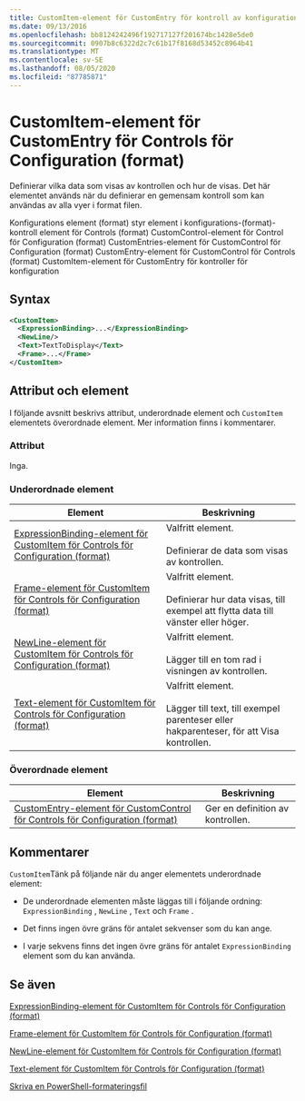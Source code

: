 ```yaml
---
title: CustomItem-element för CustomEntry för kontroll av konfiguration (format) | Microsoft Docs
ms.date: 09/13/2016
ms.openlocfilehash: bb8124242496f192717127f201674bc1428e5de0
ms.sourcegitcommit: 0907b8c6322d2c7c61b17f8168d53452c8964b41
ms.translationtype: MT
ms.contentlocale: sv-SE
ms.lasthandoff: 08/05/2020
ms.locfileid: "87785871"
---
```

# <a name="customitem-element-for-customentry-for-controls-for-configuration-format"></a>CustomItem-element för CustomEntry för Controls för Configuration (format)

Definierar vilka data som visas av kontrollen och hur de visas. Det här elementet används när du definierar en gemensam kontroll som kan användas av alla vyer i format filen.

Konfigurations element (format) styr element i konfigurations-(format)-kontroll element för Controls (format) CustomControl-element för Control för Configuration (format) CustomEntries-element för CustomControl för Configuration (format) CustomEntry-element för CustomControl för Controls (format) CustomItem-element för CustomEntry för kontroller för konfiguration

## <a name="syntax"></a>Syntax

```xml
<CustomItem>
  <ExpressionBinding>...</ExpressionBinding>
  <NewLine/>
  <Text>TextToDisplay</Text>
  <Frame>...</Frame>
</CustomItem>
```

## <a name="attributes-and-elements"></a>Attribut och element

I följande avsnitt beskrivs attribut, underordnade element och `CustomItem` elementets överordnade element. Mer information finns i kommentarer.

### <a name="attributes"></a>Attribut

Inga.

### <a name="child-elements"></a>Underordnade element

|Element|Beskrivning|
|-------------|-----------------|
|[ExpressionBinding-element för CustomItem för Controls för Configuration (format)](./expressionbinding-element-for-customitem-for-controls-for-configuration-format.md)|Valfritt element.<br /><br /> Definierar de data som visas av kontrollen.|
|[Frame-element för CustomItem för Controls för Configuration (format)](./frame-element-for-customitem-for-controls-for-configuration-format.md)|Valfritt element.<br /><br /> Definierar hur data visas, till exempel att flytta data till vänster eller höger.|
|[NewLine-element för CustomItem för Controls för Configuration (format)](./newline-element-for-customitem-for-controls-for-configuration-format.md)|Valfritt element.<br /><br /> Lägger till en tom rad i visningen av kontrollen.|
|[Text-element för CustomItem för Controls för Configuration (format)](./text-element-for-customitem-for-controls-for-configuration-format.md)|Valfritt element.<br /><br /> Lägger till text, till exempel parenteser eller hakparenteser, för att Visa kontrollen.|

### <a name="parent-elements"></a>Överordnade element

|Element|Beskrivning|
|-------------|-----------------|
|[CustomEntry-element för CustomControl för Controls för Configuration (format)](./customentry-element-for-customcontrol-for-controls-for-configuration-format.md)|Ger en definition av kontrollen.|

## <a name="remarks"></a>Kommentarer

`CustomItem`Tänk på följande när du anger elementets underordnade element:

- De underordnade elementen måste läggas till i följande ordning: `ExpressionBinding` , `NewLine` , `Text` och `Frame` .

- Det finns ingen övre gräns för antalet sekvenser som du kan ange.

- I varje sekvens finns det ingen övre gräns för antalet `ExpressionBinding` element som du kan använda.

## <a name="see-also"></a>Se även

[ExpressionBinding-element för CustomItem för Controls för Configuration (format)](./expressionbinding-element-for-customitem-for-controls-for-configuration-format.md)

[Frame-element för CustomItem för Controls för Configuration (format)](./frame-element-for-customitem-for-controls-for-configuration-format.md)

[NewLine-element för CustomItem för Controls för Configuration (format)](./newline-element-for-customitem-for-controls-for-configuration-format.md)

[Text-element för CustomItem för Controls för Configuration (format)](./text-element-for-customitem-for-controls-for-configuration-format.md)

[Skriva en PowerShell-formateringsfil](./writing-a-powershell-formatting-file.md)
